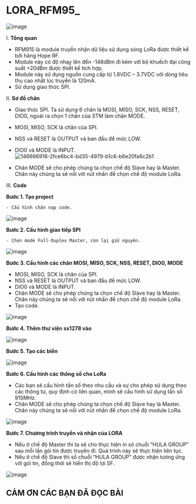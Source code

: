 #  LORA_RFM95_  

![image](https://user-images.githubusercontent.com/56969447/146666488-186c5896-cb30-4045-bb23-0362df57a72e.png)

I. **Tổng quan**
   - RFM915 là module truyền nhận dữ liệu sử dụng sóng LoRa được thiết kế bởi hãng Hope RF.
   - Module này có độ nhạy lên đến -148dBm đi kèm với bộ khuếch đại công suất +20dBm được thiết kế tích hợp.
   - Module này sử dụng nguồn cung cấp từ 1.8VDC – 3.7VDC với dòng tiêu thụ cao nhất lúc truyền là 120mA.
   - Sử dụng giao thức SPI.

II. **Sơ đồ chân**
   - Giao thức SPI. Ta sử dụng 6 chân là MOSI, MISO, SCK, NSS, RESET, DIO0, ngoài ra chọn 1 chân của STM làm chân MODE.
   - MOSI, MISO, SCK là chân của SPI.
   - NSS và RESET là OUTPUT và ban đầu để mức LOW.
   - DIO0 và MODE là INPUT.![146666918-2fce6bc4-bd35-4979-b1c6-b6e20fa6c2b1](https://user-images.githubusercontent.com/56969447/146667282-9f9a973b-9c9d-4578-9bf4-617090ce09a1.png)

   - Chân MODE sẽ cho phép chúng ta chọn chế độ Slave hay là Master. Chân này chúng ta sẽ nối với nút nhấn để chọn chế độ module LoRa.
   
III. **Code**

**Bước 1. Tạo project**

    - Cấu hình chân nạp code.
    
![image](https://user-images.githubusercontent.com/56969447/146666540-16b13bb8-18f9-4641-9fad-f93845d234d8.png)

**Bước 2. Cấu hình giao tiếp SPI**

    - Chọn mode Full-Duplex Master, còn lại giữ nguyên.
    
![image](https://user-images.githubusercontent.com/56969447/146666633-6fc5e9d9-7018-4c5e-bd5a-ab62e7248fb4.png)

**Bước 3. Cấu hình các chân MOSI, MISO, SCK, NSS, RESET, DIO0, MODE**

   - MOSI, MISO, SCK là chân của SPI.
   - NSS và RESET là OUTPUT và ban đầu để mức LOW.
   - DIO0 và MODE là INPUT.
   - Chân MODE sẽ cho phép chúng ta chọn chế độ Slave hay là Master. Chân này chúng ta sẽ nối với nút nhấn để chọn chế độ module LoRa.
   - Tạo code.
    
![image](https://user-images.githubusercontent.com/56969447/146666918-2fce6bc4-bd35-4979-b1c6-b6e20fa6c2b1.png)

**Bước 4. Thêm thư viện sx1278 vào**

![image](https://user-images.githubusercontent.com/56969447/146667234-9f27ee7e-932c-4bd5-93cb-c0501c822cb9.png)

**Bước 5. Tạo các biến**

![image](https://user-images.githubusercontent.com/56969447/146667243-6a347091-45e1-4329-b612-9400afd616d4.png)

 **Bước 6. Cấu hình các thông số cho LoRa**
   -  Các bạn sẽ cấu hình tần số theo nhu cầu và sự cho phép sử dụng theo các thông tư, quy định có liên quan, mình sẽ cấu hình sử dụng tần số 915MHz.
   -  Chân MODE sẽ cho phép chúng ta chọn chế độ Slave hay là Master. Chân này chúng ta sẽ nối với nút nhấn để chọn chế độ module LoRa.
   
![image](https://user-images.githubusercontent.com/56969447/146667437-3b5c1060-1321-48aa-b8f9-777c3d040c1a.png)

 **Bước 7. Chương trình truyền và nhận của LORA**
   -  Nếu ở chế độ Master thì ta sẽ cho thực hiện in sô chuỗi “HULA GROUP” sau mỗi lần gói tin được truyền đi. Quá trình này sẽ thực hiện liên tục.
   -  Nếu ở chế độ Slave thì số chuỗi “HULA GROUP” được nhận tương ứng với gói tin, đồng thời sẽ hiển thị độ lợi SF.
   
![image](https://user-images.githubusercontent.com/56969447/146667773-265bb095-6531-4b24-83e8-43c3967c7fd9.png)

## CẢM ƠN CÁC BẠN ĐÃ ĐỌC BÀI 



  
  
